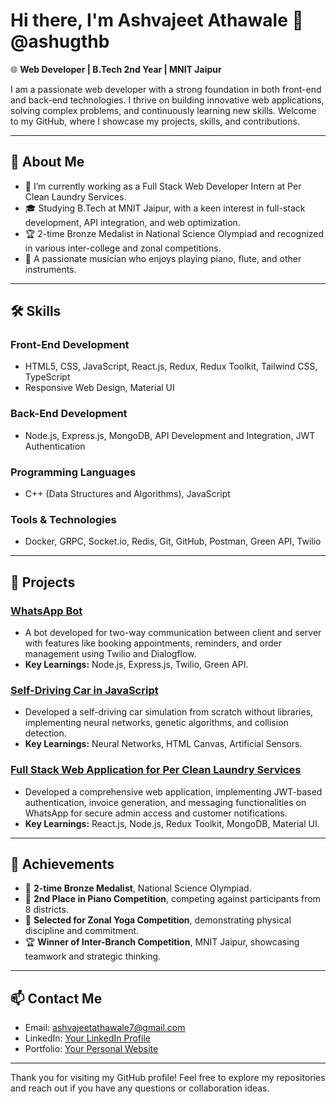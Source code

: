 
# Hi there, I'm Ashvajeet Athawale 👋 @ashugthb

🌐 **Web Developer | B.Tech 2nd Year | MNIT Jaipur**

I am a passionate web developer with a strong foundation in both front-end and back-end technologies. I thrive on building innovative web applications, solving complex problems, and continuously learning new skills. Welcome to my GitHub, where I showcase my projects, skills, and contributions.

---

## 🚀 **About Me**

- 🔭 I’m currently working as a Full Stack Web Developer Intern at Per Clean Laundry Services.
- 🎓 Studying B.Tech at MNIT Jaipur, with a keen interest in full-stack development, API integration, and web optimization.
- 🏆 2-time Bronze Medalist in National Science Olympiad and recognized in various inter-college and zonal competitions.
- 🎵 A passionate musician who enjoys playing piano, flute, and other instruments.

---

## 🛠️ **Skills**

### **Front-End Development**
- HTML5, CSS, JavaScript, React.js, Redux, Redux Toolkit, Tailwind CSS, TypeScript
- Responsive Web Design, Material UI

### **Back-End Development**
- Node.js, Express.js, MongoDB, API Development and Integration, JWT Authentication

### **Programming Languages**
- C++ (Data Structures and Algorithms), JavaScript

### **Tools & Technologies**
- Docker, GRPC, Socket.io, Redis, Git, GitHub, Postman, Green API, Twilio

---

## 📂 **Projects**

### [**WhatsApp Bot**](#) 
- A bot developed for two-way communication between client and server with features like booking appointments, reminders, and order management using Twilio and Dialogflow.
- **Key Learnings:** Node.js, Express.js, Twilio, Green API.

### [**Self-Driving Car in JavaScript**](#)
- Developed a self-driving car simulation from scratch without libraries, implementing neural networks, genetic algorithms, and collision detection.
- **Key Learnings:** Neural Networks, HTML Canvas, Artificial Sensors.

### [**Full Stack Web Application for Per Clean Laundry Services**](#)
- Developed a comprehensive web application, implementing JWT-based authentication, invoice generation, and messaging functionalities on WhatsApp for secure admin access and customer notifications.
- **Key Learnings:** React.js, Node.js, Redux Toolkit, MongoDB, Material UI.

---

## 🏅 **Achievements**

- 🥉 **2-time Bronze Medalist**, National Science Olympiad.
- 🥈 **2nd Place in Piano Competition**, competing against participants from 8 districts.
- 🧘 **Selected for Zonal Yoga Competition**, demonstrating physical discipline and commitment.
- 🏆 **Winner of Inter-Branch Competition**, MNIT Jaipur, showcasing teamwork and strategic thinking.

---

## 📫 **Contact Me**

- Email: ashvajeetathawale7@gmail.com
- LinkedIn: [Your LinkedIn Profile](#)
- Portfolio: [Your Personal Website](#)

---

Thank you for visiting my GitHub profile! Feel free to explore my repositories and reach out if you have any questions or collaboration ideas.
